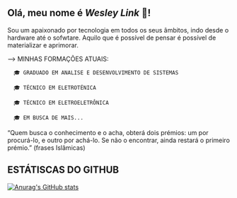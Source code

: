 ## Olá, meu nome é *Wesley Link* 👋!

Sou  um apaixonado por tecnologia em todos os seus âmbitos, indo desde o hardware até o sofwtare. Aquilo que é possível de pensar é possível de materializar e aprimorar.

--> MINHAS FORMAÇÕES ATUAIS:

      🎓 GRADUADO EM ANALISE E DESENVOLVIMENTO DE SISTEMAS
      
      🎓 TÉCNICO EM ELETROTÉNICA
      
      🎓 TÉCNICO EM ELETROELETRÔNICA
      
      🎓 EM BUSCA DE MAIS...


“Quem busca o conhecimento e o acha, obterá dois prémios: um por procurá-lo, e outro por achá-lo. Se não o encontrar, ainda restará o primeiro prémio.” (frases Islâmicas)

## ESTÁTISCAS DO GITHUB
[![Anurag's GitHub stats](https://github-readme-stats.vercel.app/api?username=devLink13&show_icons=true&theme=radical)](https://github.com/anuraghazra/github-readme-stats)
